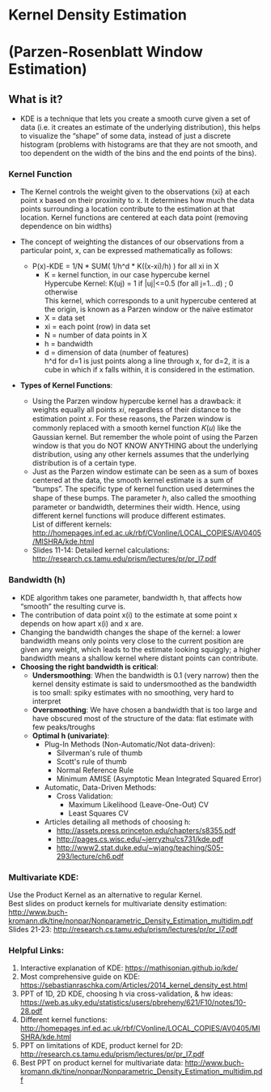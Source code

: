# Kernel Density Estimation 
# (Parzen-Rosenblatt Window Estimation)

## What is it?
  * KDE is a technique that lets you create a smooth curve given a set of data (i.e. it creates an estimate of the underlying distribution), this helps to visualize the “shape” of some data, instead of just a discrete histogram (problems with histograms are that they are not smooth, and too dependent on the width of the bins and the end points of the bins).

### Kernel Function
  * The Kernel controls the weight given to the observations {xi} at each point x based on their proximity to x. It determines how much the data points surrounding a location contribute to the estimation at that location. Kernel functions are centered at each data point (removing dependence on bin widths)
  * The concept of weighting the distances of our observations from a particular point, x, can be expressed mathematically as follows:
    * P(x)-KDE = 1/N * SUM( 1/h^d * K((x-xi)/h) ) for all xi in X 
      * K = kernel function, in our case hypercube kernel\
      Hypercube Kernel:  K(uj) = 1 if |uj|<=0.5 (for all j=1...d) ; 0 otherwise\
      This kernel, which corresponds to a unit hypercube centered at the origin,
is known as a Parzen window or the naïve estimator
      * X = data set
      * xi = each point (row) in data set
      * N = number of data points in X
      * h = bandwidth
      * d = dimension of data (number of features) \
      h^d for d=1 is just points along a line through x, for d=2, it is a cube in which if x falls within, it is considered in the estimation.
    
  * **Types of Kernel Functions**:
    * Using the Parzen window hypercube kernel has a drawback: it weights equally all points 𝑥𝑖, regardless of their distance to the estimation point 𝑥. For these reasons, the Parzen window is commonly replaced with a smooth kernel function 𝐾(𝑢) like the Gaussian kernel. But remember the whole point of using the Parzen window is that you do NOT KNOW ANYTHING about the underlying distribution, using any other kernels assumes that the underlying distribution is of a certain type.
    * Just as the Parzen window estimate can be seen as a sum of boxes centered at the data, the smooth kernel estimate is a sum of “bumps”. The specific type of kernel function used determines the shape of these bumps. The parameter ℎ, also called the smoothing parameter or bandwidth, determines their width. Hence, using different kernel functions will produce different estimates.\
    List of different kernels: http://homepages.inf.ed.ac.uk/rbf/CVonline/LOCAL_COPIES/AV0405/MISHRA/kde.html
    * Slides 11-14: Detailed kernel calculations: http://research.cs.tamu.edu/prism/lectures/pr/pr_l7.pdf

### Bandwidth (h)
  * KDE algorithm takes one parameter, bandwidth h, that affects how “smooth” the resulting curve is.
  * The contribution of data point x(i) to the estimate at some point x depends on how apart x(i) and x are.
  * Changing the bandwidth changes the shape of the kernel: a lower bandwidth means only points very close to the current position are given any weight, which leads to the estimate looking squiggly; a higher bandwidth means a shallow kernel where distant points can contribute.
  * **Choosing the right bandwidth is critical**:
    * **Undersmoothing**: When the bandwidth is 0.1 (very narrow) then the kernel density estimate is said to undersmoothed as the bandwidth is too small: spiky estimates with no smoothing, very hard to interpret
    * **Oversmoothing**: We have chosen a bandwidth that is too large and have obscured most of the structure of the data: flat estimate with few peaks/troughs
    * **Optimal h (univariate)**:
      * Plug-In Methods (Non-Automatic/Not data-driven):
        * Silverman's rule of thumb
        * Scott's rule of thumb
        * Normal Reference Rule
        * Minimum AMISE (Asymptotic Mean Integrated Squared Error)
      * Automatic, Data-Driven Methods:
        * Cross Validation:
          * Maximum Likelihood (Leave-One-Out) CV
          * Least Squares CV
      * Articles detailing all methods of choosing h:
        * http://assets.press.princeton.edu/chapters/s8355.pdf
        * http://pages.cs.wisc.edu/~jerryzhu/cs731/kde.pdf
        * http://www2.stat.duke.edu/~wjang/teaching/S05-293/lecture/ch6.pdf
      
### Multivariate KDE:
Use the Product Kernel as an alternative to regular Kernel. \
Best slides on product kernels for multivariate density estimation: http://www.buch-kromann.dk/tine/nonpar/Nonparametric_Density_Estimation_multidim.pdf  \
Slides 21-23: http://research.cs.tamu.edu/prism/lectures/pr/pr_l7.pdf

### Helpful Links:
1. Interactive explanation of KDE: https://mathisonian.github.io/kde/
2. Most comprehensive guide on KDE: https://sebastianraschka.com/Articles/2014_kernel_density_est.html
3. PPT of 1D, 2D KDE, choosing h via cross-validation, & hw ideas: https://web.as.uky.edu/statistics/users/pbreheny/621/F10/notes/10-28.pdf
4. Different kernel functions: http://homepages.inf.ed.ac.uk/rbf/CVonline/LOCAL_COPIES/AV0405/MISHRA/kde.html
5. PPT on limitations of KDE, product kernel for 2D: http://research.cs.tamu.edu/prism/lectures/pr/pr_l7.pdf
6. Best PPT on product kernel for multivariate data: http://www.buch-kromann.dk/tine/nonpar/Nonparametric_Density_Estimation_multidim.pdf
